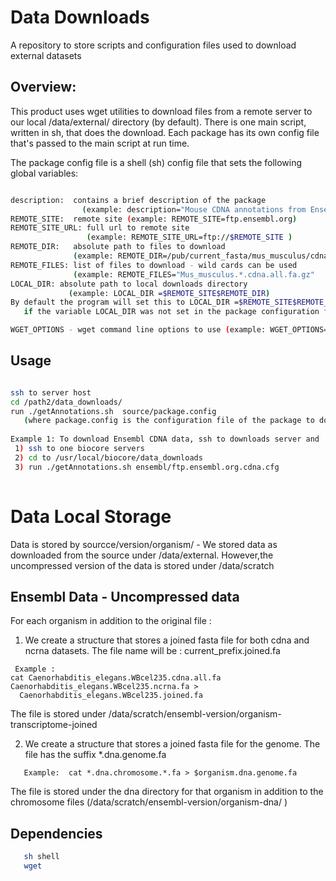 # Data Downloads
A repository to store scripts and configuration files used to download external datasets 

## Overview:

This product uses wget utilities to download files from a remote server to our local /data/external/ directory (by default).
There is one main script, written in sh, that does the download. Each package has its own config file that's passed to the main script at run time. 

The package config file is a shell (sh) config file that sets the following global variables:

```bash

description:  contains a brief description of the package 
                (example: description="Mouse CDNA annotations from Ensembl")
REMOTE_SITE:  remote site (example: REMOTE_SITE=ftp.ensembl.org)
REMOTE_SITE_URL: full url to remote site 
                 (example: REMOTE_SITE_URL=ftp://$REMOTE_SITE )
REMOTE_DIR:   absolute path to files to download 
              (example: REMOTE_DIR=/pub/current_fasta/mus_musculus/cdna)
REMOTE_FILES: list of files to download - wild cards can be used 
              (example: REMOTE_FILES="Mus_musculus.*.cdna.all.fa.gz"
LOCAL_DIR: absolute path to local downloads directory 
             (example: LOCAL_DIR =$REMOTE_SITE$REMOTE_DIR)
By default the program will set this to LOCAL_DIR =$REMOTE_SITE$REMOTE_DIR 
   if the variable LOCAL_DIR was not set in the package configuration file.

WGET_OPTIONS - wget command line options to use (example: WGET_OPTIONS="-S -t 10 -nd -m")
```

## Usage

```bash 

ssh to server host
cd /path2/data_downloads/
run ./getAnnotations.sh  source/package.config 
   (where package.config is the configuration file of the package to download)
   
Example 1: To download Ensembl CDNA data, ssh to downloads server and
 1) ssh to one biocore servers
 2) cd to /usr/local/biocore/data_downloads
 3) run ./getAnnotations.sh ensembl/ftp.ensembl.org.cdna.cfg
 

```
# Data Local Storage

Data is stored by sourcce/version/organism/ - We stored data as downloaded from the source 
under /data/external. However,the uncompressed version of the data is stored under /data/scratch

## Ensembl Data - Uncompressed data
For each organism in addition to the original file :
1) We create a structure that stores a joined fasta file for both cdna and ncrna datasets. The file name will be : current_prefix.joined.fa
```
 Example :
cat Caenorhabditis_elegans.WBcel235.cdna.all.fa Caenorhabditis_elegans.WBcel235.ncrna.fa >    
  Caenorhabditis_elegans.WBcel235.joined.fa
```
The file is stored under /data/scratch/ensembl-version/organism-transcriptome-joined

2) We create a structure that stores a joined fasta file for the genome. The file has the suffix *.dna.genome.fa
 
 ```
    Example:  cat *.dna.chromosome.*.fa > $organism.dna.genome.fa
 ```
The file is stored under the dna directory for that organism in addition 
to the chromosome files (/data/scratch/ensembl-version/organism-dna/ )


## Dependencies
```bash
   sh shell
   wget
```
